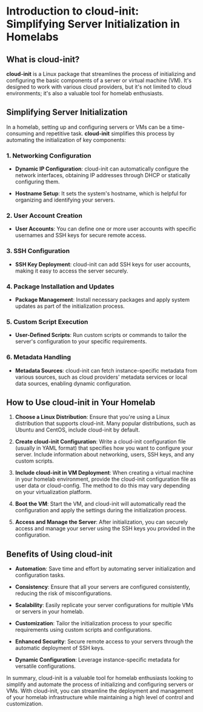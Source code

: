 # Introduction to cloud-init: Simplifying Server Initialization in Homelabs

## What is cloud-init?

**cloud-init** is a Linux package that streamlines the process of initializing and configuring the basic components of a server or virtual machine (VM). It's designed to work with various cloud providers, but it's not limited to cloud environments; it's also a valuable tool for homelab enthusiasts.

## Simplifying Server Initialization

In a homelab, setting up and configuring servers or VMs can be a time-consuming and repetitive task. **cloud-init** simplifies this process by automating the initialization of key components:

### 1. Networking Configuration

- **Dynamic IP Configuration**: cloud-init can automatically configure the network interfaces, obtaining IP addresses through DHCP or statically configuring them.

- **Hostname Setup**: It sets the system's hostname, which is helpful for organizing and identifying your servers.

### 2. User Account Creation

- **User Accounts**: You can define one or more user accounts with specific usernames and SSH keys for secure remote access.

### 3. SSH Configuration

- **SSH Key Deployment**: cloud-init can add SSH keys for user accounts, making it easy to access the server securely.

### 4. Package Installation and Updates

- **Package Management**: Install necessary packages and apply system updates as part of the initialization process.

### 5. Custom Script Execution

- **User-Defined Scripts**: Run custom scripts or commands to tailor the server's configuration to your specific requirements.

### 6. Metadata Handling

- **Metadata Sources**: cloud-init can fetch instance-specific metadata from various sources, such as cloud providers' metadata services or local data sources, enabling dynamic configuration.

## How to Use cloud-init in Your Homelab

1. **Choose a Linux Distribution**: Ensure that you're using a Linux distribution that supports cloud-init. Many popular distributions, such as Ubuntu and CentOS, include cloud-init by default.

2. **Create cloud-init Configuration**: Write a cloud-init configuration file (usually in YAML format) that specifies how you want to configure your server. Include information about networking, users, SSH keys, and any custom scripts.

3. **Include cloud-init in VM Deployment**: When creating a virtual machine in your homelab environment, provide the cloud-init configuration file as user data or cloud-config. The method to do this may vary depending on your virtualization platform.

4. **Boot the VM**: Start the VM, and cloud-init will automatically read the configuration and apply the settings during the initialization process.

5. **Access and Manage the Server**: After initialization, you can securely access and manage your server using the SSH keys you provided in the configuration.

## Benefits of Using cloud-init

- **Automation**: Save time and effort by automating server initialization and configuration tasks.

- **Consistency**: Ensure that all your servers are configured consistently, reducing the risk of misconfigurations.

- **Scalability**: Easily replicate your server configurations for multiple VMs or servers in your homelab.

- **Customization**: Tailor the initialization process to your specific requirements using custom scripts and configurations.

- **Enhanced Security**: Secure remote access to your servers through the automatic deployment of SSH keys.

- **Dynamic Configuration**: Leverage instance-specific metadata for versatile configurations.

In summary, cloud-init is a valuable tool for homelab enthusiasts looking to simplify and automate the process of initializing and configuring servers or VMs. With cloud-init, you can streamline the deployment and management of your homelab infrastructure while maintaining a high level of control and customization.
